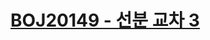 # [BOJ20149 - 선분 교차 3](https://www.acmicpc.net/problem/20149)
<!--tags: case work, geom, line segment intersection check-->
